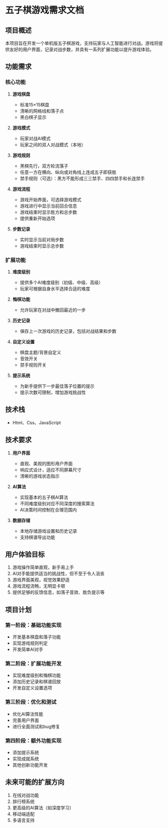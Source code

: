 # 五子棋游戏需求文档

## 项目概述

本项目旨在开发一个单机版五子棋游戏，支持玩家与人工智能进行对战。游戏将提供友好的用户界面，记录对战步数，并具有一系列扩展功能以提升游戏体验。

## 功能需求

### 核心功能

1. **游戏棋盘**
   - 标准15×15棋盘
   - 清晰的网格线和落子点
   - 黑白棋子显示

2. **游戏模式**
   - 玩家对战AI模式
   - 玩家之间的双人对战模式（本地）

3. **游戏规则**
   - 黑棋先行，双方轮流落子
   - 任意一方在横向、纵向或对角线上连成五子即获胜
   - 禁手规则（可选）：黑方不能形成三三禁手、四四禁手和长连禁手

4. **游戏流程**
   - 游戏开始界面，可选择游戏模式
   - 游戏进行中显示当前回合信息
   - 游戏结束时显示胜方和总步数
   - 提供重新开始选项

5. **步数记录**
   - 实时显示当前对局步数
   - 游戏结束时显示总步数

### 扩展功能

1. **难度级别**
   - 提供多个AI难度级别（初级、中级、高级）
   - 玩家可根据自身水平选择合适的难度

2. **悔棋功能**
   - 允许玩家在对战中撤回最近的一步

3. **历史记录**
   - 保存上一次游戏的历史记录，包括对战结果和步数

4. **自定义设置**
   - 棋盘主题/背景自定义
   - 音效开关
   - 禁手规则开关

5. **提示系统**
   - 为新手提供下一步最佳落子位置的提示
   - 提示次数可限制，增加游戏挑战性

## 技术栈

   - Html、Css、JavaScript

## 技术要求

1. **用户界面**
   - 直观、美观的图形用户界面
   - 响应式设计，适应不同屏幕尺寸
   - 清晰的游戏状态指示

2. **AI算法**
   - 实现基本的五子棋AI算法
   - 不同难度级别对应不同深度的搜索算法
   - AI决策时间控制在合理范围内

3. **数据存储**
   - 本地存储游戏设置和历史记录
   - 支持棋谱导出功能

## 用户体验目标

1. 游戏操作简单直观，新手易上手
2. AI对手能提供适当的挑战性，但不至于令人沮丧
3. 游戏界面美观，视觉效果舒适
4. 游戏流程流畅，无明显卡顿
5. 提供足够的反馈信息，如落子音效、胜负提示等

## 项目计划

### 第一阶段：基础功能实现
- 开发基本棋盘和落子功能
- 实现游戏规则判定
- 开发简单AI对手

### 第二阶段：扩展功能开发
- 实现难度级别和悔棋功能
- 添加历史记录和棋谱回放
- 开发自定义设置选项

### 第三阶段：优化和测试
- 优化AI算法性能
- 完善用户界面
- 进行全面测试和bug修复

### 第四阶段：额外功能实现
- 添加提示系统
- 实现成就系统
- 其他创新功能开发

## 未来可能的扩展方向

1. 在线对战功能
2. 排行榜系统
3. 更高级的AI算法（如深度学习）
4. 移动端适配
5. 多语言支持
